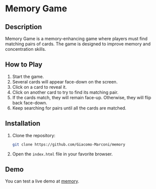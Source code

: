 # Memory Game

## Description
Memory Game is a memory-enhancing game where players must find matching pairs of cards. The game is designed to improve memory and concentration skills.

## How to Play
1. Start the game.
2. Several cards will appear face-down on the screen.
3. Click on a card to reveal it.
4. Click on another card to try to find its matching pair.
5. If the cards match, they will remain face-up. Otherwise, they will flip back face-down.
6. Keep searching for pairs until all the cards are matched.

## Installation
1. Clone the repository:
   ```bash
   git clone https://github.com/Giacomo-Marconi/memory
   ```
2. Open the `index.html` file in your favorite browser.

## Demo
You can test a live demo at [memory](https://memory.figliolo.it/).